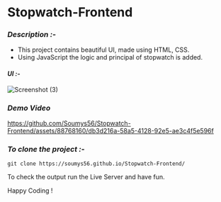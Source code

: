 # Stopwatch-Frontend


### *Description :-*
- This project contains beautiful UI, made using HTML, CSS.
- Using JavaScript the logic and principal of stopwatch is added.

#### *UI :-*

![Screenshot (3)](https://github.com/Soumys56/Stopwatch-Frontend/assets/88768160/7bae4112-b73e-47d4-8a51-9d1fb1a4ec91)


### *Demo Video*
https://github.com/Soumys56/Stopwatch-Frontend/assets/88768160/db3d216a-58a5-4128-92e5-ae3c4f5e596f


### *To clone the project :-*

```
git clone https://soumys56.github.io/Stopwatch-Frontend/
```

To check the output run the Live Server and have fun.

Happy Coding !

